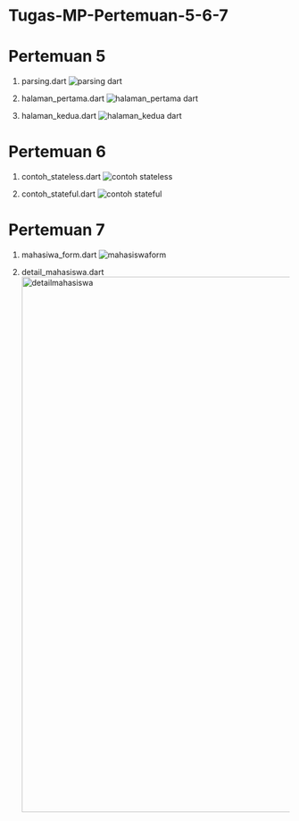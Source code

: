 # Tugas-MP-Pertemuan-5-6-7

# Pertemuan 5
1. parsing.dart
![parsing dart](https://github.com/user-attachments/assets/d0e9c72c-9265-47b5-8e55-62a0046587d8)

2. halaman_pertama.dart
   ![halaman_pertama dart](https://github.com/user-attachments/assets/b2e0f0f38e0d-4319-8350-b11ba4025fa5)

3. halaman_kedua.dart
   ![halaman_kedua dart](https://github.com/user-attachments/assets/3dfd918fa94a-443a-bf32-218ac7bc1922)


# Pertemuan 6
1. contoh_stateless.dart
   ![contoh stateless](https://github.com/user-attachments/assets/77f9897b5906-4941-9024-5aeb9696b039)

2. contoh_stateful.dart
   ![contoh stateful](https://github.com/user-attachments/assets/bf157f5d7eef-4a18-88f6-3447668fd351)

# Pertemuan 7
1. mahasiwa_form.dart
   ![mahasiswaform](https://github.com/user-attachments/assets/e42814ac-9d004c51-9282-3654676687dd)

2. detail_mahasiswa.dart
   <img width="959" alt="detailmahasiswa" src="https://github.com/userattachments/assets/6662cceb-d31a-4a24-9c7b-fb3a0c60e300" />



   
   
